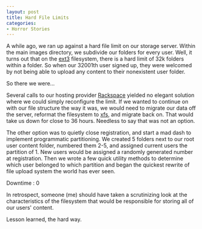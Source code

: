 ```yaml
---
layout: post
title: Hard File Limits
categories:
- Horror Stories
---
```

A while ago, we ran up against a hard file limit on our storage server. Within
the main images directory, we subdivide our folders for every user. Well, it
turns out that on the [ext3](http://en.wikipedia.org/wiki/Ext3) filesystem,
there is a hard limit of 32k folders within a folder. So when our 32001th user
signed up, they were welcomed by not being able to upload any content to their
nonexistent user folder.

  
So there we were…

  
Several calls to our hosting provider [Rackspace](http://www.rackspace.com)
yielded no elegant solution where we could simply reconfigure the limit. If we
wanted to continue on with our file structure the way it was, we would need to
migrate our data off the server, reformat the filesystem to
[xfs](http://en.wikipedia.org/wiki/Xfs), and migrate back on. That would take
us down for close to 36 hours. Needless to say that was not an option.

  
The other option was to quietly close registration, and start a mad dash to
implement programmatic partitioning. We created 5 folders next to our root
user content folder, numbered them 2-5, and assigned current users the
partition of 1. New users would be assigned a randomly generated number at
registration. Then we wrote a few quick utility methods to determine which
user belonged to which partition and began the quickest rewrite of file upload
system the world has ever seen.

  
Downtime : 0

  
In retrospect, someone (me) should have taken a scrutinizing look at the
characteristics of the filesystem that would be responsible for storing all of
our users' content.

  
Lesson learned, the hard way.

